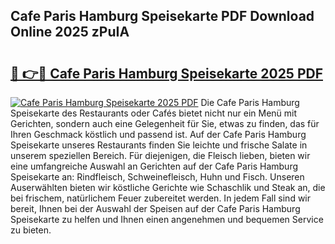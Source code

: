 ## Cafe Paris Hamburg Speisekarte PDF Download Online 2025 zPuIA

# <h2><a href="http://gc9appr.nevu.top/?p=Cafe+Paris+Hamburg+Speisekarte">🔗 👉🔴 Cafe Paris Hamburg Speisekarte 2025 PDF</a></h2>

[![Cafe Paris Hamburg Speisekarte 2025 PDF](https://i.imgur.com/dBaPXMq.png)](http://gc9appr.nevu.top/?p=Cafe+Paris+Hamburg+Speisekarte)
Die Cafe Paris Hamburg Speisekarte des Restaurants oder Cafés bietet nicht nur ein Menü mit Gerichten, sondern auch eine Gelegenheit für Sie, etwas zu finden, das für Ihren Geschmack köstlich und passend ist. Auf der Cafe Paris Hamburg Speisekarte unseres Restaurants finden Sie leichte und frische Salate in unserem speziellen Bereich. Für diejenigen, die Fleisch lieben, bieten wir eine umfangreiche Auswahl an Gerichten auf der Cafe Paris Hamburg Speisekarte an: Rindfleisch, Schweinefleisch, Huhn und Fisch. Unseren Auserwählten bieten wir köstliche Gerichte wie Schaschlik und Steak an, die bei frischem, natürlichem Feuer zubereitet werden. In jedem Fall sind wir bereit, Ihnen bei der Auswahl der Speisen auf der Cafe Paris Hamburg Speisekarte zu helfen und Ihnen einen angenehmen und bequemen Service zu bieten.
